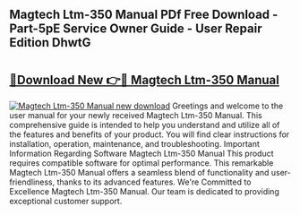 ## Magtech Ltm-350 Manual PDf Free Download - Part-5pE Service Owner Guide - User Repair Edition DhwtG

# <h2><a href="http://bc38870.oget.top/?id=Magtech+Ltm-350+Manual">🔗Download New 👉🔴 Magtech Ltm-350 Manual</a></h2>

[![Magtech Ltm-350 Manual new download](https://i.imgur.com/5g1atiW.png)](http://bc38870.oget.top/?id=Magtech+Ltm-350+Manual)
Greetings and welcome to the user manual for your newly received Magtech Ltm-350 Manual. This comprehensive guide is intended to help you understand and utilize all of the features and benefits of your product. You will find clear instructions for installation, operation, maintenance, and troubleshooting. Important Information Regarding Software Magtech Ltm-350 Manual This product requires compatible software for optimal performance. This remarkable Magtech Ltm-350 Manual offers a seamless blend of functionality and user-friendliness, thanks to its advanced features. We're Committed to Excellence Magtech Ltm-350 Manual. Our team is dedicated to providing exceptional customer support.
